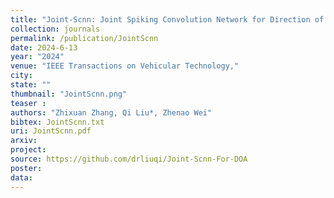 ```yaml
---
title: "Joint-Scnn: Joint Spiking Convolution Network for Direction of Arrival Estimation"
collection: journals
permalink: /publication/JointScnn
date: 2024-6-13
year: "2024"
venue: "IEEE Transactions on Vehicular Technology,"
city: 
state: ""
thumbnail: "JointScnn.png"
teaser : 
authors: "Zhixuan Zhang, Qi Liu*, Zhenao Wei"
bibtex: JointScnn.txt
uri: JointScnn.pdf
arxiv: 
project: 
source: https://github.com/drliuqi/Joint-Scnn-For-DOA
poster: 
data:
---
```

